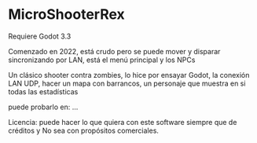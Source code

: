 # MicroShooterRex

Requiere Godot 3.3

Comenzado en 2022, está crudo pero se puede mover y disparar sincronizando por LAN, está el menú principal y los NPCs

Un clásico shooter contra zombies, lo hice por ensayar Godot, la conexión LAN UDP, hacer un mapa con barrancos, un personaje que muestra en si todas las estadísticas

puede probarlo en: ...

Licencia:
puede hacer lo que quiera con este software siempre que de créditos y No sea con propósitos comerciales.
